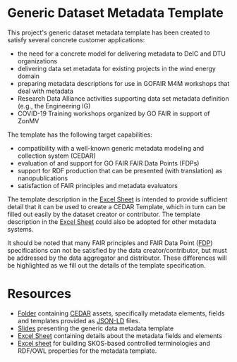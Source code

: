 # Generic Dataset Metadata Template

This project's generic dataset metadata template has been created to satisfy several concrete customer applications:

- the need for a concrete model for delivering metadata to DeIC and DTU organizations
- delivering data set metadata for existing projects in the wind energy domain
- preparing metadata descriptions for use in GOFAIR M4M workshops that deal with metadata
- Research Data Alliance activities supporting data set metadata definition (e.g., the Engineering IG)
- COVID-19 Training workshops organized by GO FAIR in support of ZonMV

The template has the following target capabilities:

- compatibility with a well-known generic metadata modeling and collection system (CEDAR)
- evaluation of and support for GO FAIR FAIR Data Points (FDPs)
- support for RDF production that can be presented (with translation) as nanopublications
- satisfaction of FAIR principles and metadata evaluators

The template description in the [Excel Sheet](./template-description.xlsx) is intended to provide sufficient detail that it can be used to create a CEDAR Template,
which in turn can be filled out easily by the dataset creator or contributor.
The template description in the [Excel Sheet](./template-description.xlsx) could also be adopted for other metadata systems.

It should be noted that many FAIR principles and FAIR Data Point ([FDP](https://www.go-fair.org/how-to-go-fair/fair-data-point/)) specifications can not be satisfied by the data creator/contributor,
but must be addressed by the data aggregator and distributor.
These differences will be highlighted as we fill out the details of the template specification.

# Resources

- [Folder](./cedar/assets) containing [CEDAR](https://cedar.metadatacenter.org/) assets, specifically metadata elements, fields and templates provided as [JSON-LD](https://json-ld.org/) files.
- [Slides](./template-presentation.pdf) presenting the generic data metadata template
- [Excel Sheet](./template-description.xlsx) containing details about the metadata fields and elements
- [Excel sheet](./ontology/dataset-voc.xlsx) for building SKOS-based controlled terminologies and RDF/OWL properties for the metadata template.
